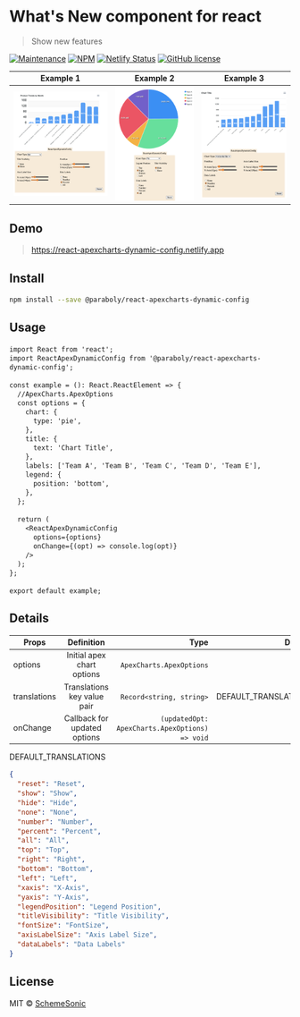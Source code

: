 # What's New component for react

> Show new features 

[![Maintenance](https://img.shields.io/badge/Maintained%3F-yes-green.svg)](https://GitHub.com/paraboly/react-apexcharts-dynamic-config/graphs/commit-activity)
[![NPM](https://img.shields.io/npm/v/@paraboly/react-apexcharts-dynamic-config.svg)](https://www.npmjs.com/package/@schemesonic/whats-new) [![Netlify Status](https://api.netlify.com/api/v1/badges/ed06153b-5f15-4305-b897-22ed648b95ae/deploy-status)](https://app.netlify.com/sites/react-whats-new/deploys)
[![GitHub license](https://img.shields.io/github/license/Naereen/StrapDown.js.svg)](https://github.com/Naereen/StrapDown.js/blob/master/LICENSE)


| Example 1                                                                                                                 |                                                         Example 2                                                         |                                                         Example 3                                                         |
| ------------------------------------------------------------------------------------------------------------------------- | :-----------------------------------------------------------------------------------------------------------------------: | :-----------------------------------------------------------------------------------------------------------------------: |
| ![alt text](https://raw.githubusercontent.com/Paraboly/react-apexcharts-dynamic-config/main/example/assets/example_1.png) | ![alt text](https://raw.githubusercontent.com/Paraboly/react-apexcharts-dynamic-config/main/example/assets/example_2.png) | ![alt text](https://raw.githubusercontent.com/Paraboly/react-apexcharts-dynamic-config/main/example/assets/example_3.png) |

## Demo

> https://react-apexcharts-dynamic-config.netlify.app

## Install

```bash
npm install --save @paraboly/react-apexcharts-dynamic-config
```

## Usage

```tsx
import React from 'react';
import ReactApexDynamicConfig from '@paraboly/react-apexcharts-dynamic-config';

const example = (): React.ReactElement => {
  //ApexCharts.ApexOptions
  const options = {
    chart: {
      type: 'pie',
    },
    title: {
      text: 'Chart Title',
    },
    labels: ['Team A', 'Team B', 'Team C', 'Team D', 'Team E'],
    legend: {
      position: 'bottom',
    },
  };

  return (
    <ReactApexDynamicConfig
      options={options}
      onChange={(opt) => console.log(opt)}
    />
  );
};

export default example;
```

## Details

| Props        |          Definition          |                                           Type |              Default | Required |
| ------------ | :--------------------------: | ---------------------------------------------: | -------------------: | -------: |
| options      |  Initial apex chart options  |                       `ApexCharts.ApexOptions` |                 null |     true |
| translations | Translations key value pair  |                       `Record<string, string>` | DEFAULT_TRANSLATIONS |    false |
| onChange     | Callback for updated options | `(updatedOpt: ApexCharts.ApexOptions) => void` |                 null |     true |

DEFAULT_TRANSLATIONS

```json
{
  "reset": "Reset",
  "show": "Show",
  "hide": "Hide",
  "none": "None",
  "number": "Number",
  "percent": "Percent",
  "all": "All",
  "top": "Top",
  "right": "Right",
  "bottom": "Bottom",
  "left": "Left",
  "xaxis": "X-Axis",
  "yaxis": "Y-Axis",
  "legendPosition": "Legend Position",
  "titleVisibility": "Title Visibility",
  "fontSize": "FontSize",
  "axisLabelSize": "Axis Label Size",
  "dataLabels": "Data Labels"
}
```

## License

MIT © [SchemeSonic](https://github.com/SchemeSonic)
